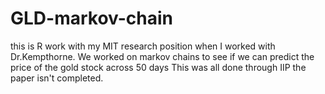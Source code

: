 # GLD-markov-chain
this is R work with my MIT research position when I worked with Dr.Kempthorne. We worked on markov chains to see if we can predict the price of the gold stock across 50 days
This was all done through IIP
the paper isn't completed.
